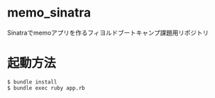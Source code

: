 # memo_sinatra

Sinatraでmemoアプリを作るフィヨルドブートキャンプ課題用リポジトリ

# 起動方法

```
$ bundle install
$ bundle exec ruby app.rb
```